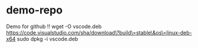 # demo-repo
Demo for github
!!
wget -O vscode.deb https://code.visualstudio.com/sha/download\?build\=stable\&os\=linux-deb-x64
sudo dpkg -i vscode.deb
